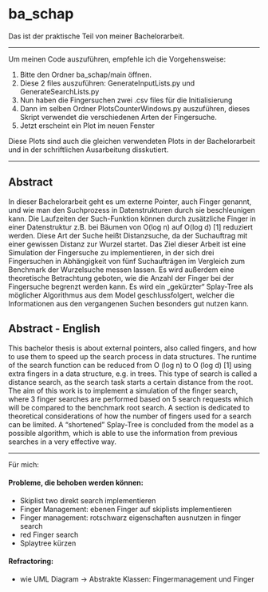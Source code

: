 # ba_schap

Das ist der praktische Teil von meiner Bachelorarbeit. 

---

Um meinen Code auszuführen, empfehle ich die Vorgehensweise:
1.	Bitte den Ordner ba_schap/main öffnen.
2.	Diese 2 files auszuführen: GenerateInputLists.py und GenerateSearchLists.py
3.	Nun haben die Fingersuchen zwei .csv files für die Initialisierung
4.	Dann im selben Ordner PlotsCounterWindows.py auszuführen, dieses Skript verwendet die verschiedenen Arten der Fingersuche.
5.	Jetzt erscheint ein Plot im neuen Fenster

Diese Plots sind auch die gleichen verwendeten Plots in der Bachelorarbeit und in der schriftlichen Ausarbeitung disskutiert.

---
## Abstract
In dieser Bachelorarbeit geht es um externe Pointer, auch Finger genannt, und wie man den Suchprozess in Datenstrukturen durch sie beschleunigen kann. Die Laufzeiten der Such-Funktion können durch zusätzliche Finger in einer Datenstruktur z.B. bei Bäumen von O(log n) auf O(log d) [1] reduziert werden. Diese Art der Suche heißt Distanzsuche, da der Suchauftrag mit einer gewissen Distanz zur Wurzel startet. 
Das Ziel dieser Arbeit ist eine Simulation der Fingersuche zu implementieren, in der sich drei Fingersuchen in Abhängigkeit von fünf Suchaufträgen im Vergleich zum Benchmark der Wurzelsuche messen lassen. 
Es wird außerdem eine theoretische Betrachtung geboten, wie die Anzahl der Finger bei der Fingersuche begrenzt werden kann. Es wird ein „gekürzter“ Splay-Tree als möglicher Algorithmus aus dem Model geschlussfolgert, welcher die Informationen aus den vergangenen Suchen besonders gut nutzen kann.

## Abstract - English
This bachelor thesis is about external pointers, also called fingers, and how to use them to speed up the search process in data structures. The runtime of the search function can be reduced from O (log n) to O (log d) [1] using extra fingers in a data structure, e.g. in trees. This type of search is called a distance search, as the search task starts a certain distance from the root.
The aim of this work is to implement a simulation of the finger search, where 3 finger searches are performed based on 5 search requests which will be compared to the benchmark root search. 
A section is dedicated to theoretical considerations of how the number of fingers used for a search can be limited. A “shortened” Splay-Tree is concluded from the model as a possible algorithm, which is able to use the information from previous searches in a very effective way.

---
Für mich:
#### Probleme, die behoben werden können:

- Skiplist two direkt search implementieren
- Finger Management: ebenen Finger auf skiplists implementieren
- Finger management: rotschwarz eigenschaften ausnutzen in finger search
- red Finger search
- Splaytree kürzen

#### Refractoring:
- wie UML Diagram -> Abstrakte Klassen: Fingermanagement und Finger 
